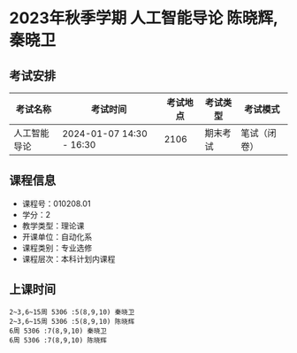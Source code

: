 # 2023年秋季学期 人工智能导论 陈晓辉, 秦晓卫




## 考试安排

| 考试名称 | 考试时间 | 考试地点 | 考试类型 | 考试模式 |
| -------- | -------- | -------- | -------- | -------- |
| 人工智能导论 | 2024-01-07 14:30 - 16:30 | 2106 | 期末考试 | 笔试（闭卷） |





## 课程信息

- 课程号：010208.01
- 学分：2
- 教学类型：理论课
- 开课单位：自动化系
- 课程类别：专业选修
- 课程层次：本科计划内课程

## 上课时间

```
2~3,6~15周 5306 :5(8,9,10) 秦晓卫
2~3,6~15周 5306 :5(8,9,10) 陈晓辉
6周 5306 :7(8,9,10) 秦晓卫
6周 5306 :7(8,9,10) 陈晓辉
```

